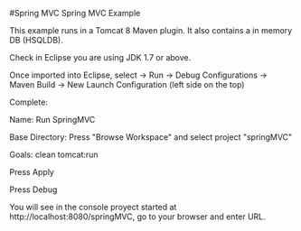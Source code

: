 #Spring MVC
Spring MVC Example

This example runs in a Tomcat 8 Maven plugin. It also contains a in memory DB (HSQLDB).

Check in Eclipse you are using JDK 1.7 or above.

Once imported into Eclipse, select -> Run -> Debug Configurations -> Maven Build -> New Launch Configuration (left side on the top)

Complete:
  
  Name: Run SpringMVC
 
  Base Directory: Press "Browse Workspace" and select project "springMVC"
 
  Goals: clean tomcat:run

Press Apply

Press Debug


You will see in the console proyect started at http://localhost:8080/springMVC, go to your browser and enter URL.

  
  
